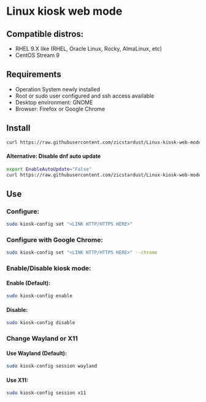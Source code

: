 # Linux kiosk web mode

## Compatible distros:
- RHEL 9.X like (RHEL, Oracle Linux, Rocky, AlmaLinux, etc)
- CentOS Stream 9

## Requirements
- Operation System newly installed
- Root or sudo user configured and ssh access available
- Desktop environment: GNOME
- Browser: Firefox or Google Chrome

## Install

```bash
curl https://raw.githubusercontent.com/zicstardust/Linux-kiosk-web-mode/main/install.sh | sudo bash
```
#### Alternative: Disable dnf auto update
```bash
export EnableAutoUpdate="False"
curl https://raw.githubusercontent.com/zicstardust/Linux-kiosk-web-mode/main/install.sh | sudo bash
```

## Use

### Configure:
```bash
sudo kiosk-config set "<LINK HTTP/HTTPS HERE>"
```

### Configure with Google Chrome:
```bash
sudo kiosk-config set "<LINK HTTP/HTTPS HERE>" --chrome
```

### Enable/Disable kiosk mode:

#### Enable (Default):
```bash
sudo kiosk-config enable
```

#### Disable:
```bash
sudo kiosk-config disable
```

### Change Wayland or X11

#### Use Wayland (Default):
```bash
sudo kiosk-config session wayland
```

#### Use X11:
```bash
sudo kiosk-config session x11
```
